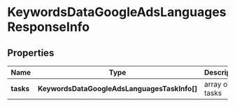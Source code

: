 # KeywordsDataGoogleAdsLanguagesResponseInfo

## Properties

| Name | Type | Description | Notes |
|------------ | ------------- | ------------- | -------------|
**tasks** | **KeywordsDataGoogleAdsLanguagesTaskInfo[]** | array of tasks |[optional]|